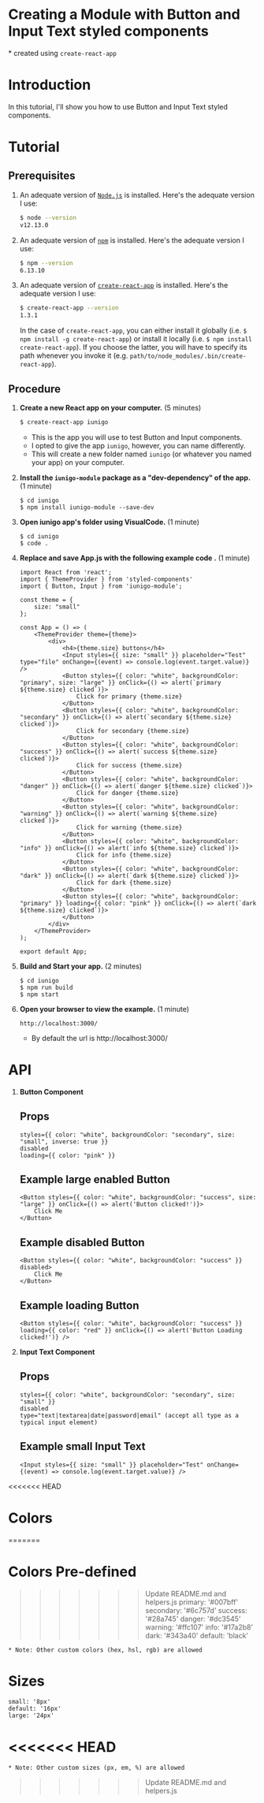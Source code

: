 # Creating a Module with Button and Input Text styled components

\* created using `create-react-app`

# Introduction

In this tutorial, I'll show you how to use Button and Input Text styled components.

# Tutorial

## Prerequisites

1. An adequate version of [`Node.js`](https://nodejs.org/) is installed. Here's the adequate version I use:

    ```sh
    $ node --version
    v12.13.0
    ```

2. An adequate version of  [`npm`](https://nodejs.org/) is installed. Here's the adequate version I use:

    ```sh
    $ npm --version
    6.13.10
    ```
3. An adequate version of [`create-react-app`](https://github.com/facebookincubator/create-react-app) is installed. Here's the adequate version I use:

    ```sh
    $ create-react-app --version
    1.3.1
    ```

    In the case of `create-react-app`, you can either install it globally (i.e. `$ npm install -g create-react-app`) or install it locally (i.e. `$ npm install create-react-app`). If you choose the latter, you will have to specify its path whenever you invoke it (e.g. `path/to/node_modules/.bin/create-react-app`).

## Procedure

1. **Create a new React app on your computer.** (5 minutes)

    ```sh
    $ create-react-app iunigo
    ```
    
    * This is the app you will use to test Button and Input components.
    * I opted to give the app `iunigo`, however, you can name differently.
    * This will create a new folder named `iunigo` (or whatever you named your app) on your computer.

2. **Install the `iunigo-module` package as a "dev-dependency" of the app.** (1 minute)

    ```
    $ cd iunigo
    $ npm install iunigo-module --save-dev
    ```
    
3. **Open iunigo app's folder using VisualCode.** (1 minute)

    ```
    $ cd iunigo
    $ code .
    ```

4. **Replace and save App.js with the following example code .** (1 minute)

    ```
    import React from 'react';
    import { ThemeProvider } from 'styled-components'
    import { Button, Input } from 'iunigo-module';

    const theme = {
        size: "small"
    };

    const App = () => (
        <ThemeProvider theme={theme}>
            <div>
                <h4>{theme.size} buttons</h4>
                <Input styles={{ size: "small" }} placeholder="Test" type="file" onChange={(event) => console.log(event.target.value)} />
                <Button styles={{ color: "white", backgroundColor: "primary", size: "large" }} onClick={() => alert(`primary ${theme.size} clicked`)}>
                    Click for primary {theme.size}
                </Button>
                <Button styles={{ color: "white", backgroundColor: "secondary" }} onClick={() => alert(`secondary ${theme.size} clicked`)}>
                    Click for secondary {theme.size}
                </Button>
                <Button styles={{ color: "white", backgroundColor: "success" }} onClick={() => alert(`success ${theme.size} clicked`)}>
                    Click for success {theme.size}
                </Button>
                <Button styles={{ color: "white", backgroundColor: "danger" }} onClick={() => alert(`danger ${theme.size} clicked`)}>
                    Click for danger {theme.size}
                </Button>
                <Button styles={{ color: "white", backgroundColor: "warning" }} onClick={() => alert(`warning ${theme.size} clicked`)}>
                    Click for warning {theme.size}
                </Button>
                <Button styles={{ color: "white", backgroundColor: "info" }} onClick={() => alert(`info ${theme.size} clicked`)}>
                    Click for info {theme.size}
                </Button>
                <Button styles={{ color: "white", backgroundColor: "dark" }} onClick={() => alert(`dark ${theme.size} clicked`)}>
                    Click for dark {theme.size}
                </Button>
                <Button styles={{ color: "white", backgroundColor: "primary" }} loading={{ color: "pink" }} onClick={() => alert(`dark ${theme.size} clicked`)}>
                </Button>
            </div>
        </ThemeProvider>
    );

    export default App;
    ```

5. **Build and Start your app.** (2 minutes)

    ```
    $ cd iunigo
    $ npm run build
    $ npm start
    ```

6. **Open your browser to view the example.** (1 minute)

    ```
    http://localhost:3000/
    ```

    * By default the url is http://localhost:3000/

# API

1. **Button Component**

     ## Props

    ```
    styles={{ color: "white", backgroundColor: "secondary", size: "small", inverse: true }}
    disabled
    loading={{ color: "pink" }}
    ```
    ## Example large enabled Button
    
    ```
    <Button styles={{ color: "white", backgroundColor: "success", size: "large" }} onClick={() => alert('Button clicked!')}>
        Click Me
    </Button>
    ```

    ## Example disabled Button
    
    ```
    <Button styles={{ color: "white", backgroundColor: "success" }} disabled>
        Click Me
    </Button>
    ```

    ## Example loading Button
    
    ```
    <Button styles={{ color: "white", backgroundColor: "success" }} loading={{ color: "red" }} onClick={() => alert('Button Loading clicked!')} />
    ```

2. **Input Text Component**

     ## Props

    ```
    styles={{ color: "white", backgroundColor: "secondary", size: "small" }}
    disabled
    type="text|textarea|date|password|email" (accept all type as a typical input element)
    ```
    ## Example small Input Text
    
    ```
    <Input styles={{ size: "small" }} placeholder="Test" onChange={(event) => console.log(event.target.value)} />
     ```
<<<<<<< HEAD
# Colors
 
=======
# Colors Pre-defined

>>>>>>> Update README.md and helpers.js
    primary: '#007bff'
    secondary: '#6c757d'
    success: '#28a745'
    danger: '#dc3545'
    warning: '#ffc107'
    info: '#17a2b8'
    dark: '#343a40'
    default: 'black'

    * Note: Other custom colors (hex, hsl, rgb) are allowed

# Sizes

    small: '8px'
    default: '16px'
    large: '24px'
<<<<<<< HEAD
=======

    * Note: Other custom sizes (px, em, %) are allowed
>>>>>>> Update README.md and helpers.js
